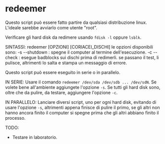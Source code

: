 # redeemer

Questo script può essere fatto partire da qualsiasi distribuzione linux.
L'ideale sarebbe avviarlo come utente "root".

Verificare gli hard disk da redimere usando `fdisk -l`
oppure `lsblk`.

SINTASSI:
redeemer [OPZIONI] [CORIACEI_DISCHI]
le opzioni disponibili sono:
    -s --shutdown : spegne il computer al termine dell'esecuzione.
    -c --check    : esegue badblocks sui dischi prima di redimerli.
                    se passano il test, li pulisce, altrimenti
                    lo salta e stampa un messaggio di errore.


Questo script può essere eseguito in serie o in parallelo.

IN SERIE:
    Usare il comando `redeemer /dev/sda /dev/sdb ... /dev/sdN`.
    Se volete bene all'ambiente aggiungete l'opzione `-s`.
    Se tutti gli hard disk sono, oltre che da pulire,
    da testare, aggiungere l'opzione `-c`.
    
IN PARALLELO:
    Lanciare diversi script, uno per ogni hard disk,
    evitando di usare l'opzione `-s`, altrimenti appena finisce
    di pulire il primo, se gli altri non hanno ancora finito il
    computer si spegne prima che gli altri abbiano finito il processo.


TODO:
  - Testare in laboratorio.
